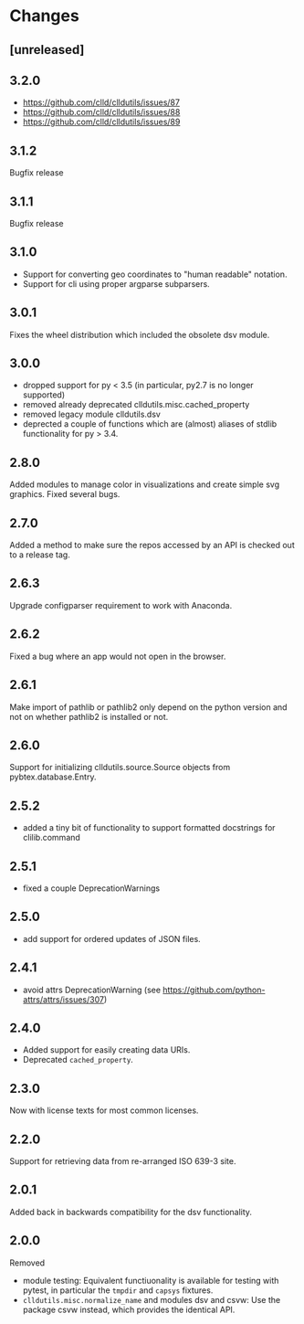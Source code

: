 # Changes

## [unreleased]

## 3.2.0

- https://github.com/clld/clldutils/issues/87
- https://github.com/clld/clldutils/issues/88
- https://github.com/clld/clldutils/issues/89


## 3.1.2

Bugfix release


## 3.1.1

Bugfix release


## 3.1.0

- Support for converting geo coordinates to "human readable" notation.
- Support for cli using proper argparse subparsers.


## 3.0.1

Fixes the wheel distribution which included the obsolete dsv module.


## 3.0.0

- dropped support for py < 3.5 (in particular, py2.7 is no longer supported)
- removed already deprecated clldutils.misc.cached_property
- removed legacy module clldutils.dsv
- deprected a couple of functions which are (almost) aliases of stdlib functionality
  for py > 3.4.


## 2.8.0

Added modules to manage color in visualizations and create simple svg graphics.
Fixed several bugs.


## 2.7.0

Added a method to make sure the repos accessed by an API is checked out
to a release tag.


## 2.6.3

Upgrade configparser requirement to work with Anaconda.


## 2.6.2

Fixed a bug where an app would not open in the browser.


## 2.6.1

Make import of pathlib or pathlib2 only depend on the python version and
not on whether pathlib2 is installed or not.


## 2.6.0

Support for initializing clldutils.source.Source objects from pybtex.database.Entry.


## 2.5.2

- added a tiny bit of functionality to support formatted docstrings
  for clilib.command


## 2.5.1

- fixed a couple DeprecationWarnings


## 2.5.0

- add support for ordered updates of JSON files.


## 2.4.1

- avoid attrs DeprecationWarning (see https://github.com/python-attrs/attrs/issues/307)


## 2.4.0

- Added support for easily creating data URIs.
- Deprecated `cached_property`.


## 2.3.0

Now with license texts for most common licenses.


## 2.2.0

Support for retrieving data from re-arranged ISO 639-3 site.


## 2.0.1

Added back in backwards compatibility for the dsv functionality.


## 2.0.0

Removed 
- module testing: Equivalent functiuonality is available for testing with pytest,
  in particular the `tmpdir` and `capsys` fixtures.
- `clldutils.misc.normalize_name` and modules dsv and csvw: 
  Use the package csvw instead, which provides the identical API.


